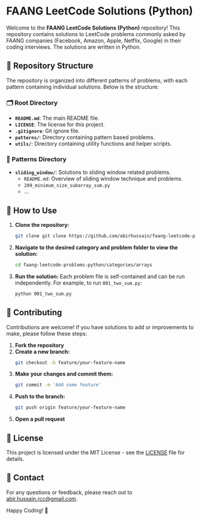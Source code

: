 # FAANG LeetCode Solutions (Python)

Welcome to the **FAANG LeetCode Solutions (Python)** repository! This repository contains solutions to LeetCode problems commonly asked by FAANG companies (Facebook, Amazon, Apple, Netflix, Google) in their coding interviews. The solutions are written in Python.

## 🚀 Repository Structure

The repository is organized into different patterns of problems, with each pattern containing individual solutions. Below is the structure:

### 🗂️ Root Directory

- **`README.md`**: The main README file.
- **`LICENSE`**: The license for this project.
- **`.gitignore`**: Git ignore file.
- **`patterns/`**: Directory containing pattern based problems.
- **`utils/`**: Directory containing utility functions and helper scripts.

### 📂 Patterns Directory

- **`sliding_window/`**: Solutions to sliding window related problems.
  - `README.md`: Overview of sliding window technique and problems.
  - `209_minimum_size_subarray_sum.py`
  - ...


## 📝 How to Use

1. **Clone the repository:**
   ```sh
   git clone git clone https://github.com/abirhussain/faang-leetcode-problems-python.git
   ```
2. **Navigate to the desired category and problem folder to view the solution:**
   ```sh
   cd faang-leetcode-problems-python/categories/arrays
   ```
3. **Run the solution:**
   Each problem file is self-contained and can be run independently. For example, to run `001_two_sum.py`:
   ```sh
   python 001_two_sum.py
   ```

## 🤝 Contributing

Contributions are welcome! If you have solutions to add or improvements to make, please follow these steps:

1. **Fork the repository**
2. **Create a new branch:**
   ```sh
   git checkout -b feature/your-feature-name
   ```
3. **Make your changes and commit them:**
   ```sh
   git commit -m 'Add some feature'
   ```
4. **Push to the branch:**
   ```sh
   git push origin feature/your-feature-name
   ```
5. **Open a pull request**

## 📄 License

This project is licensed under the MIT License - see the [LICENSE](LICENSE) file for details.

## 📧 Contact

For any questions or feedback, please reach out to abir.hussain.rcc@gmail.com.

Happy Coding! 🎉
